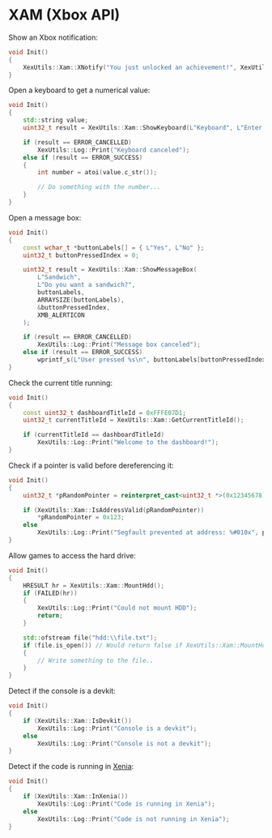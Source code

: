# XAM (Xbox API)

Show an Xbox notification:

```C++
void Init()
{
    XexUtils::Xam::XNotify("You just unlocked an achievement!", XexUtils::XNOTIFYQUEUEUI_TYPE::XNOTIFYUI_TYPE_ACHIEVEMENT);
}
```

Open a keyboard to get a numerical value:

```C++
void Init()
{
    std::string value;
    uint32_t result = XexUtils::Xam::ShowKeyboard(L"Keyboard", L"Enter a value", L"123", value, 3, VKBD_LATIN_NUMERIC);

    if (result == ERROR_CANCELLED)
        XexUtils::Log::Print("Keyboard canceled");
    else if (result == ERROR_SUCCESS)
    {
        int number = atoi(value.c_str());

        // Do something with the number...
    }
}
```

Open a message box:

```C++
void Init()
{
    const wchar_t *buttonLabels[] = { L"Yes", L"No" };
    uint32_t buttonPressedIndex = 0;

    uint32_t result = XexUtils::Xam::ShowMessageBox(
        L"Sandwich",
        L"Do you want a sandwich?",
        buttonLabels,
        ARRAYSIZE(buttonLabels),
        &buttonPressedIndex,
        XMB_ALERTICON
    );

    if (result == ERROR_CANCELLED)
        XexUtils::Log::Print("Message box canceled");
    else if (result == ERROR_SUCCESS)
        wprintf_s(L"User pressed %s\n", buttonLabels[buttonPressedIndex]);
}
```

Check the current title running:

```C++
void Init()
{
    const uint32_t dashboardTitleId = 0xFFFE07D1;
    uint32_t currentTitleId = XexUtils::Xam::GetCurrentTitleId();

    if (currentTitleId == dashboardTitleId)
        XexUtils::Log::Print("Welcome to the dashboard!");
}
```

Check if a pointer is valid before dereferencing it:

```C++
void Init()
{
    uint32_t *pRandomPointer = reinterpret_cast<uint32_t *>(0x12345678);

    if (XexUtils::Xam::IsAddressValid(pRandomPointer))
        *pRandomPointer = 0x123;
    else
        XexUtils::Log::Print("Segfault prevented at address: %#010x", pRandomPointer);
}
```

Allow games to access the hard drive:

```C++
void Init()
{
    HRESULT hr = XexUtils::Xam::MountHdd();
    if (FAILED(hr))
    {
        XexUtils::Log::Print("Could not mount HDD");
        return;
    }

    std::ofstream file("hdd:\\file.txt");
    if (file.is_open()) // Would return false if XexUtils::Xam::MountHdd didn't get called
    {
        // Write something to the file..
    }
}
```

Detect if the console is a devkit:

```C++
void Init()
{
    if (XexUtils::Xam::IsDevkit())
        XexUtils::Log::Print("Console is a devkit");
    else
        XexUtils::Log::Print("Console is not a devkit");
}
```

Detect if the code is running in [Xenia](https://xenia.jp/):

```C++
void Init()
{
    if (XexUtils::Xam::InXenia())
        XexUtils::Log::Print("Code is running in Xenia");
    else
        XexUtils::Log::Print("Code is not running in Xenia");
}
```
